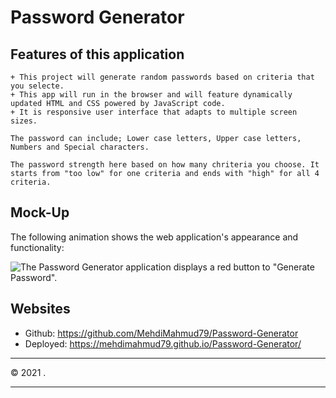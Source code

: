 # Password Generator

## Features of this application
```
+ This project will generate random passwords based on criteria that you selecte. 
+ This app will run in the browser and will feature dynamically updated HTML and CSS powered by JavaScript code.
+ It is responsive user interface that adapts to multiple screen sizes.

The password can include; Lower case letters, Upper case letters, Numbers and Special characters. 
```

```
The password strength here based on how many chriteria you choose. It starts from "too low" for one criteria and ends with "high" for all 4 criteria.
```

## Mock-Up

The following animation shows the web application's appearance and functionality:

![The Password Generator application displays a red button to "Generate Password".](./screen.gif)

## Websites
* Github: https://github.com/MehdiMahmud79/Password-Generator
* Deployed: https://mehdimahmud79.github.io/Password-Generator/

- - -
© 2021 .
- - -
